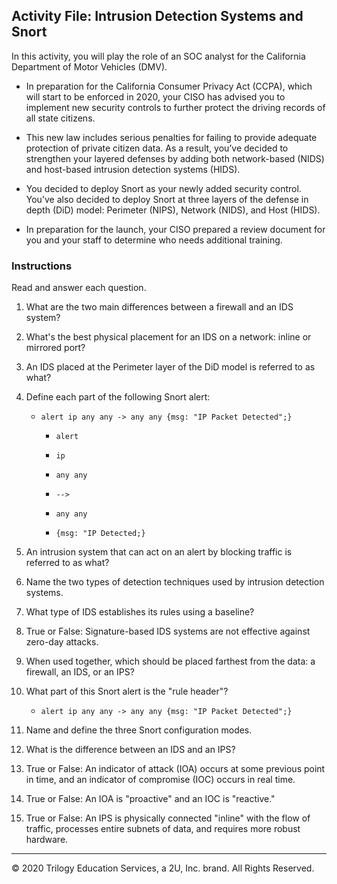 ## Activity File: Intrusion Detection Systems and Snort

In this activity, you will play the role of an SOC analyst for the California Department of Motor Vehicles (DMV). 

- In preparation for the California Consumer Privacy Act (CCPA), which will start to be enforced in 2020, your CISO has advised you to implement new security controls to further protect the driving records of all state citizens.

- This new law includes serious penalties for failing to provide adequate protection of private citizen data. As a result, you’ve decided to strengthen your layered defenses by adding both network-based (NIDS) and host-based intrusion detection systems (HIDS).

- You decided to deploy Snort as your newly added security control. You’ve also decided to deploy Snort at three layers of the defense in depth (DiD) model: Perimeter (NIPS), Network (NIDS), and Host (HIDS). 

- In preparation for the launch, your CISO prepared a review document for you and your staff to determine who needs additional training.

### Instructions

Read and answer each question.

1. What are the two main differences between a firewall and an IDS system?


2. What's the best physical placement for an IDS on a network: inline or mirrored port?


3. An IDS placed at the Perimeter layer of the DiD model is referred to as what?


4. Define each part of the following Snort alert:

    - `alert ip any any -> any any {msg: "IP Packet Detected";}`

        - `alert`

    
        - `ip`


        - `any any` 

    
        - `-->`

    
        - `any any`

    
        - `{msg: "IP Detected;}`

 

5. An intrusion system that can act on an alert by blocking traffic is referred to as what?

    
6. Name the two types of detection techniques used by intrusion detection systems.

 
7. What type of IDS establishes its rules using a baseline?

 
8. True or False: Signature-based IDS systems are not effective against zero-day attacks.


9. When used together, which should be placed farthest from the data: a firewall, an IDS, or an IPS?

   
10. What part of this Snort alert is the "rule header"?

    - `alert ip any any -> any any {msg: "IP Packet Detected";}`

   
11. Name and define the three Snort configuration modes.


12. What is the difference between an IDS and an IPS?


13. True or False: An indicator of attack (IOA) occurs at some previous point in time, and an indicator of compromise (IOC) occurs in real time.


14. True or False: An IOA is "proactive" and an IOC is "reactive."


15. True or False: An IPS is physically connected "inline" with the flow of traffic, processes entire subnets of data, and requires more robust hardware.

---
© 2020 Trilogy Education Services, a 2U, Inc. brand. All Rights Reserved.
